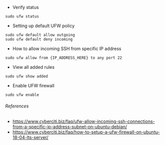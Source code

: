 - Verify status
```shell
sudo ufw status
```

- Setting up default UFW policy
```shell
sudo ufw default allow outgoing
sudo ufw default deny incoming
```

- How to allow incoming SSH from specific IP address
```shell
sudo ufw allow from {IP_ADDRESS_HERE} to any port 22
```

- View all added rules
```shell
sudo ufw show added
```

- Enable UFW firewall
```shell
sudo ufw enable
```

###### References
- https://www.cyberciti.biz/faq/ufw-allow-incoming-ssh-connections-from-a-specific-ip-address-subnet-on-ubuntu-debian/
- https://www.cyberciti.biz/faq/how-to-setup-a-ufw-firewall-on-ubuntu-18-04-lts-server/